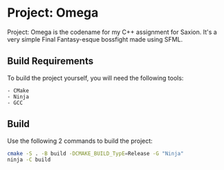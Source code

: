 # Project: Omega

Project: Omega is the codename for my C++ assignment for Saxion. It's a very simple Final Fantasy-esque 
bossfight made using SFML.

## Build Requirements

To build the project yourself, you will need the following tools:

    - CMake
    - Ninja
    - GCC

## Build

Use the following 2 commands to build the project:
```sh
cmake -S . -B build -DCMAKE_BUILD_TypE=Release -G "Ninja"
ninja -C build
```
